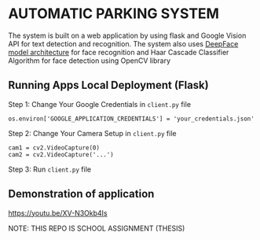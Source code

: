 # AUTOMATIC PARKING SYSTEM
The system is built on a web application by using flask and Google Vision API for text detection and recognition.
The system also uses [DeepFace model architecture](https://research.facebook.com/publications/deepface-closing-the-gap-to-human-level-performance-in-face-verification/) for face recognition and Haar Cascade Classifier Algorithm for face detection using OpenCV library

## Running Apps Local Deployment (Flask)
Step 1: Change Your Google Credentials in `client.py` file
```
os.environ['GOOGLE_APPLICATION_CREDENTIALS'] = 'your_credentials.json'
```
Step 2: Change Your Camera Setup in `client.py` file
```
cam1 = cv2.VideoCapture(0)
cam2 = cv2.VideoCapture('...')
```
Step 3: Run `client.py` file

## Demonstration of application
https://youtu.be/XV-N3Okb4Is

NOTE: THIS REPO IS SCHOOL ASSIGNMENT (THESIS)
